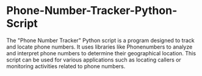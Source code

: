 # Phone-Number-Tracker-Python-Script
 The "Phone Number Tracker" Python script is a program designed to track and locate phone numbers. It uses libraries like Phonenumbers to analyze and interpret phone numbers to determine their geographical location. This script can be used for various applications such as locating callers or monitoring activities related to phone numbers.

